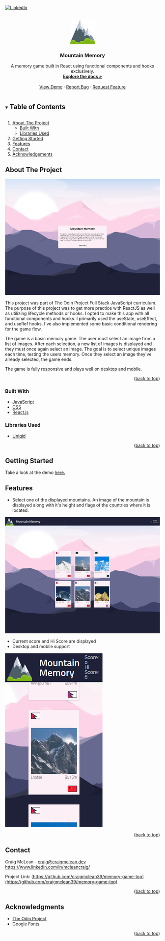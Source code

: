 <div id="top"></div>
<!--
*** Thanks for checking out the Best-README-Template. If you have a suggestion
*** that would make this better, please fork the repo and create a pull request
*** or simply open an issue with the tag "enhancement".
*** Don't forget to give the project a star!
*** Thanks again! Now go create something AMAZING! :D
-->

<!-- PROJECT SHIELDS -->
<!--
*** I'm using markdown "reference style" links for readability.
*** Reference links are enclosed in brackets [ ] instead of parentheses ( ).
*** See the bottom of this document for the declaration of the reference variables
*** for contributors-url, forks-url, etc. This is an optional, concise syntax you may use.
*** https://www.markdownguide.org/basic-syntax/#reference-style-links
-->

<!-- [![Contributors][contributors-shield]][contributors-url]
[![Forks][forks-shield]][forks-url]
[![Stargazers][stars-shield]][stars-url]
[![Issues][issues-shield]][issues-url]
[![MIT License][license-shield]][license-url] -->

[![LinkedIn][linkedin-shield]][linkedin-url]

<!-- PROJECT LOGO -->
<br />
<div align="center">
  <a href="https://github.com/craigmclean39/memory-game-top">
    <img src="./images/logo.png" alt="Logo" width="80" height="80">
  </a>

<h3 align="center">Mountain Memory</h3>

  <p align="center">
    A memory game built in React using functional components and hooks exclusively.
    <br />
    <a href="https://github.com/craigmclean39/memory-game-top"><strong>Explore the docs »</strong></a>
    <br />
    <br />
    <a href="https://github.com/craigmclean39/memory-game-top">View Demo</a>
    ·
    <a href="https://github.com/craigmclean39/memory-game-top/issues">Report Bug</a>
    ·
    <a href="https://github.com/craigmclean39/memory-game-top/issues">Request Feature</a>
  </p>
</div>

<!-- TABLE OF CONTENTS -->
<details open="open">
  <summary><h2 style="display: inline-block">Table of Contents</h2></summary>
  <ol>
    <li>
      <a href="#about-the-project">About The Project</a>
      <ul>
        <li><a href="#built-with">Built With</a></li>
        <li><a href="#libraries-used">Libraries Used</a></li>
      </ul>
    </li>
    <li>
      <a href="#getting-started">Getting Started</a>
    </li>
    <li><a href="#features">Features</a></li>
    <li><a href="#contact">Contact</a></li>
    <li><a href="#acknowledgements">Acknowledgements</a></li>
  </ol>
</details>

<!-- ABOUT THE PROJECT -->

## About The Project

[![Product Name Screen Shot][product-screenshot]](https://craigmclean39.github.io/memory-game-top/)

<p>
This project was part of The Odin Project Full Stack JavaScript curriculum. The purpose of this project was to get more practice with ReactJS as well as utilizing lifecycle methods or hooks. I opted to make this app with all functional components and hooks. I primarily used the useState, useEffect, and useRef hooks. I've also implemented some basic conditional rendering for the game flow.

The game is a basic memory game. The user must select an image from a list of images. After each selection, a new list of images is displayed and they must once again select an image. The goal is to select unique images each time, testing the users memory. Once they select an image they've already selected, the game ends.

The game is fully responsive and plays well on desktop and mobile.

</p>

<p align="right">(<a href="#top">back to top</a>)</p>

### Built With

- [JavaScript](https://developer.mozilla.org/en-US/docs/Web/JavaScript)
- [CSS](https://developer.mozilla.org/en-US/docs/Web/CSS)
- [React.js](https://reactjs.org/)

### Libraries Used

- [Uniqid](https://www.npmjs.com/package/uniqid)

<p align="right">(<a href="#top">back to top</a>)</p>

<!-- GETTING STARTED -->

## Getting Started

Take a look at the demo <a href="https://craigmclean39.github.io/memory-game-top/">here.</a>

## Features

- Select one of the displayed mountains. An image of the mountain is displayed along with it's height and flags of the countries where it is located.
<p>
<img src="./images/gameplay.png" alt="">
</p>

- Current score and Hi Score are displayed
- Desktop and mobile support
<p>
<img src="./images/mobile.png" alt="">
</p>

<p align="right">(<a href="#top">back to top</a>)</p>

<!-- CONTACT -->

## Contact

Craig McLean - craig@craigmclean.dev<br>
https://www.linkedin.com/in/mcleancraig/

Project Link: [https://github.com/craigmclean39/memory-game-top](https://github.com/craigmclean39/memory-game-top)

<p align="right">(<a href="#top">back to top</a>)</p>

<!-- ACKNOWLEDGMENTS -->

## Acknowledgments

- [The Odin Project](https://www.theodinproject.com/)
- [Google Fonts](https://fonts.google.com/)

<p align="right">(<a href="#top">back to top</a>)</p>

<!-- MARKDOWN LINKS & IMAGES -->
<!-- https://www.markdownguide.org/basic-syntax/#reference-style-links -->

[linkedin-shield]: https://img.shields.io/badge/-LinkedIn-black.svg?style=for-the-badge&logo=linkedin&colorB=555
[linkedin-url]: https://www.linkedin.com/in/mcleancraig/
[product-screenshot]: ./images/title.png
